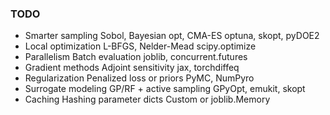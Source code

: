 ### TODO
- Smarter sampling Sobol, Bayesian opt, CMA-ES optuna, skopt, pyDOE2 
- Local optimization L-BFGS, Nelder-Mead scipy.optimize
- Parallelism Batch evaluation joblib, concurrent.futures
- Gradient methods Adjoint sensitivity jax, torchdiffeq
- Regularization Penalized loss or priors PyMC, NumPyro
- Surrogate modeling GP/RF + active sampling GPyOpt, emukit, skopt
- Caching Hashing parameter dicts Custom or joblib.Memory



 <!--- https://www.threads.com/@aiinminutes/post/DIqoxpYBF60/media --->

